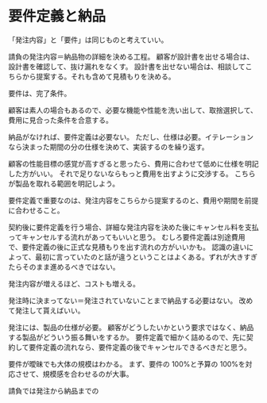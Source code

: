 # 要件定義と納品

「発注内容」と「要件」は同じものと考えていい。

請負の発注内容＝納品物の詳細を決める工程。
顧客が設計書を出せる場合は、設計書を確認して、抜け漏れをなくす。
設計書を出せない場合は、相談してこちらから提案する。それも含めて見積もりを決める。

要件は、完了条件。

顧客は素人の場合もあるので、必要な機能や性能を洗い出して、取捨選択して、費用に見合った条件を合意する。

納品がなければ、要件定義は必要ない。
ただし、仕様は必要。イテレーションなら決まった期間の分の仕様を決めて、実装するのを繰り返す。

顧客の性能目標の感覚が高すぎると思ったら、費用に合わせて低めに仕様を明記した方がいい。
それで足りないならもっと費用を出すように交渉する。
こちらが製品を取れる範囲を明記しよう。

要件定義で重要なのは、発注内容をこちらから提案するのと、費用や期間を前提に合わせること。

契約後に要件定義を行う場合、詳細な発注内容を決めた後にキャンセル料を支払ってキャンセルする流れがあってもいいと思う。
むしろ要件定義は別途費用で、要件定義の後に正式な見積もりを出す流れの方がいいかも。
認識の違いによって、最初に言っていたのと話が違うということはよくある。ずれが大きすぎたらそのまま進めるべきではない。

発注内容が増えるほど、コストも増える。

発注時に決まってない＝発注されていないことまで納品する必要はない。
改めて発注して貰えばいい。

発注には、製品の仕様が必要。
顧客がどうしたいかという要求ではなく、納品する製品がどういう振る舞いをするか。
要件定義で細かく詰めるので、先に契約して要件定義の流れなら、要件定義の後でキャンセルできるべきだと思う。

要件が曖昧でも大体の規模はわかる。
まず、要件の 100%と予算の 100%を対応させて、規模感を合わせるのが大事。

請負では発注から納品までの
